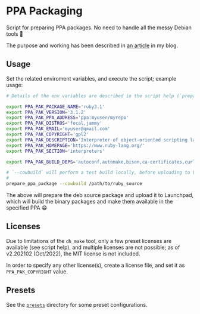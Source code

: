 # PPA Packaging

Script for preparing PPA packages. No need to handle all the messy Debian tools 😬

The purpose and working has been described in [an article](https://saveriomiroddi.github.io/Learn-to-prepare-PPA-packages-by-setting-up-a-Ruby-PPA/) in my blog.

## Usage

Set the related enviroment variables, and execute the script; example usage:

```sh
# Details of the env variables are described in the script help (`prepare_ppa_package --help`).

export PPA_PAK_PACKAGE_NAME='ruby3.1'
export PPA_PAK_VERSION='3.1.2'
export PPA_PAK_PPA_ADDRESS='ppa:myuser/myrepo'
export PPA_PAK_DISTROS='focal,jammy'
export PPA_PAK_EMAIL='myuser@gmail.com'
export PPA_PAK_COPYRIGHT='gpl2'
export PPA_PAK_DESCRIPTION='Interpreter of object-oriented scripting language Ruby'
export PPA_PAK_HOMEPAGE='https://www.ruby-lang.org/'
export PPA_PAK_SECTION='interpreters'

export PPA_PAK_BUILD_DEPS='autoconf,automake,bison,ca-certificates,curl,libc6-dev,libffi-dev,libgdbm-dev,libncurses5-dev,libsqlite3-dev,libtool,libyaml-dev,make,openssl,patch,pkg-config,sqlite3,zlib1g,zlib1g-dev,libreadline-dev,libssl-dev,libgmp-dev'

# `--cowbuild` will perform a test build locally, before uploading to Launchpad.
#
prepare_ppa_package --cowbuild /path/to/ruby_source
```

The above will prepare the deb source package and upload it to Launchpad, which will build the binary packages and make them available in the specified PPA 😁

## Licenses

Due to limitations of the `dh_make` tool, only a few preset licenses are available (see script help), and multiple licenses are not possible; as of v2.202102 (Oct/2022), the MIT license is not included.

In order to specify any other license(s), create a license file, and set it as `PPA_PAK_COPYRIGHT` value.

## Presets

See the [`presets`](presets) directory for some preset configurations.
